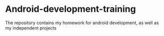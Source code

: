 # Android-development-training
The repository contains my homework for android development, as well as my independent projects
